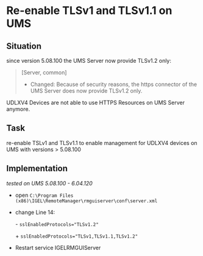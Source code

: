 # Re-enable TLSv1 and TLSv1.1 on UMS


## Situation

since version 5.08.100 the UMS Server now provide TLSv1.2 only:

> [Server, common] 
> - Changed: Because of security reasons, the https connector of the UMS Server does now provide TLSv1.2 only.

UDLXV4 Devices are not able to use HTTPS Resources on UMS Server anymore.

## Task

re-enable TSLv1 and TLSv1.1 to enable management for UDLXV4 devices on UMS with versions > 5.08.100

## Implementation

*tested on UMS 5.08.100 - 6.04.120*

- open `C:\Program Files (x86)\IGEL\RemoteManager\rmguiserver\conf\server.xml`

- change Line 14:

   \- `sslEnabledProtocols="TLSv1.2"`

   \+ `sslEnabledProtocols="TLSv1,TLSv1.1,TLSv1.2"`

- Restart service IGELRMGUIServer
